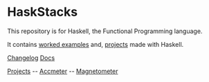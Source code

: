 # HaskStacks

This repository is for Haskell, the Functional Programming language. 

It contains [worked examples](#) and, [projects](#) made with Haskell.


[Changelog](#) [Docs](#)

[Projects](#)
-- [Accmeter](../Projects/insslamgnss)
-- [Magnetometer](../Projects/magmeter)

